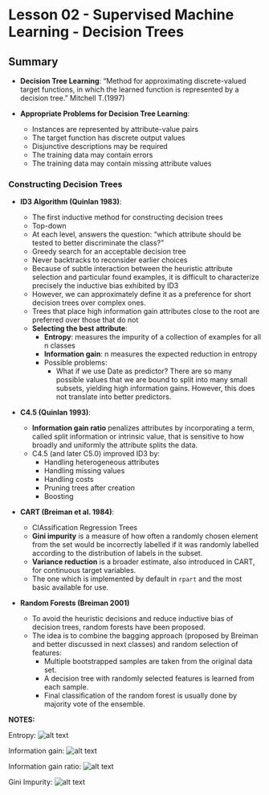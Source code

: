 # Lesson 02 - Supervised Machine Learning - Decision Trees

## Summary

- **Decision Tree Learning**: “Method for approximating discrete-valued target functions, in which the learned function is represented by a decision tree.” Mitchell T.(1997)

- **Appropriate Problems for Decision Tree Learning**:
  - Instances are represented by attribute-value pairs
  - The target function has discrete output values
  - Disjunctive descriptions may be required
  - The training data may contain errors
  - The training data may contain missing attribute values

### Constructing Decision Trees

- **ID3 Algorithm (Quinlan 1983)**:
  - The first inductive method for constructing decision trees
  - Top-down
  - At each level, answers the question: “which attribute should be tested to better discriminate the class?”
  - Greedy search for an acceptable decision tree
  - Never backtracks to reconsider earlier choices
  - Because of subtle interaction between the heuristic attribute selection and particular found examples, it is difficult to characterize precisely the inductive bias exhibited by ID3
  - However, we can approximately define it as a preference for short decision trees over complex ones.
  - Trees that place high information gain attributes close to the root are preferred over those that do not
  - **Selecting the best attribute**:
    - **Entropy**: measures the impurity of a collection of examples for all n classes
    - **Information gain**: n measures the expected reduction in entropy
    - Possible problems:
      - What if we use Date as predictor? There are so many possible values that we are bound to split into many small subsets, yielding high information gains. However, this does not translate into better predictors.

- **C4.5 (Quinlan 1993)**:
  - **Information gain ratio** penalizes attributes by incorporating a term, called split information or intrinsic value, that is sensitive to how broadly and uniformly the attribute splits the data.
  - C4.5 (and later C5.0) improved ID3 by:
    - Handling heterogeneous attributes
    - Handling missing values
    - Handling costs
    - Pruning trees after creation
    - Boosting

- **CART (Breiman et al. 1984)**:
  - ClAssification Regression Trees
  - **Gini impurity** is a measure of how often a randomly chosen element from the set would be incorrectly labelled if it was randomly labelled according to the distribution of labels in the subset.
  - **Variance reduction** is a broader estimate, also introduced in CART, for continuous target variables.
  - The one which is implemented by default in `rpart` and the most basic available for use.

- **Random Forests (Breiman 2001)**
  - To avoid the heuristic decisions and reduce inductive bias of decision trees, random forests have been proposed.
  - The idea is to combine the bagging approach (proposed by Breiman and better discussed in next classes) and random selection of features:
    - Multiple bootstrapped samples are taken from the original data set.
    - A decision tree with randomly selected features is learned from each sample.
    - Final classification of the random forest is usually done by majority vote of the ensemble.

**NOTES:**

Entropy:
![alt text](_static/image_2.1.png)

Information gain:
![alt text](_static/image_2.2_.png)

Information gain ratio:
![alt text](_static/image_2.3.png)

Gini Impurity:
![alt text](_static/image_2.4.png)
